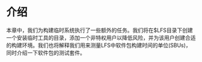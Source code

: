 
# 介绍

本章中，我们为构建临时系统执行了一些额外的任务。我们将在$LFS目录下创建一个安装临时工具的目录，添加一个非特权用户以降低风险，并为该用户创建合适的构建环境。我们也将解释我们用来测量LFS中软件包构建时间的单位(SBUs)，同时介绍一下软件包的测试套件。
